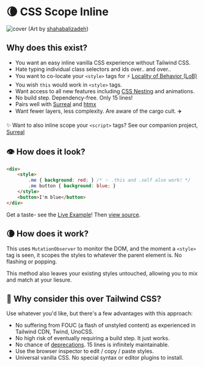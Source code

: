 # 🌘 CSS Scope Inline

![cover](https://github.com/gnat/css-scope-inline/assets/24665/c4935c1b-34e3-4220-9d42-11f064999a57)
(Art by [shahabalizadeh](https://www.artstation.com/artwork/zDgdd))

## Why does this exist?

* You want an easy inline vanilla CSS experience without Tailwind CSS.
* Hate typing individual class selectors and ids over.. and over..
* You want to co-locate your `<style>` tags for ⚡️ [Locality of Behavior (LoB)](https://htmx.org/essays/locality-of-behaviour/)
* You wish `this` would work in `<style>` tags.
* Want access to all new features including [CSS Nesting](https://caniuse.com/css-nesting) and animations.
* No build step. Dependency-free. Only 15 lines!
* Pairs well with [Surreal](https://github.com/gnat/surreal) and [htmx](https://htmx.org)
* Want fewer layers, less complexity. Are aware of the cargo cult. ✈️

✨ Want to also inline scope your `<script>` tags? See our companion project, [Surreal](https://github.com/gnat/surreal)

## 👁️ How does it look?
```html
<div>
    <style>
        .me { background: red; } /* ✨ .this and .self also work! */
        .me button { background: blue; }
    </style>
    <button>I'm blue</button>
</div>
```
Get a taste- see the [Live Example](https://gnat.github.io/css-scope-inline/example.html)! Then [view source](https://github.com/gnat/css-scope-inline/blob/main/example.html).

## 🌘 How does it work?

This uses `MutationObserver` to monitor the DOM, and the moment a `<style>` tag is seen, it scopes the styles to whatever the parent element is. No flashing or popping. 

This method also leaves your existing styles untouched, allowing you to mix and match at your liesure.

## 🤔 Why consider this over Tailwind CSS?

Use whatever you'd like, but there's a few advantages with this approach:

* No suffering from FOUC (a flash of unstyled content) as experienced in Tailwind CDN, Twind, UnoCSS.
* No high risk of eventually requiring a build step. It just works.
* No chance of [deprecations](https://windicss.org/posts/sunsetting.html). 15 lines is infinitely maintainable.
* Use the browser inspector to edit / copy / paste styles.
* Universal vanilla CSS. No special syntax or editor plugins to install.
